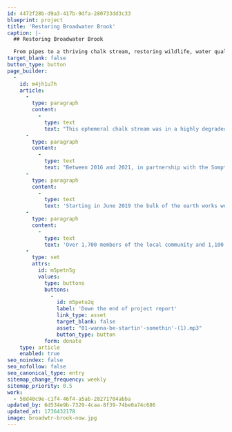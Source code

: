 ```yaml
---
id: 4472f28b-d9a3-417b-9dfa-280733dd3c33
blueprint: project
title: 'Restoring Broadwater Brook'
caption: |-
  ## Restoring Broadwater Brook

  From pipes to a thriving chalk stream, restoring wildlife, water quality, and community connection.
target_blank: false
button_type: button
page_builder:
  -
    id: m4jh1u7h
    article:
      -
        type: paragraph
        content:
          -
            type: text
            text: "This ephemeral chalk stream was in a highly degraded state, the vast majority of it was underground, flowing through pipes, whilst the short, above ground, sections were impacted by historical and contemporary pollution. Pre-restoration surveys highlighted a stream with negligible ecological value and a heavily modified characteristic many felt too costly or difficult to fix.\_"
      -
        type: paragraph
        content:
          -
            type: text
            text: "Between 2016 and 2021, in partnership with the Sompting Estate Trust and supported by the National Lottery Heritage Fund, the Environment Agency, Rampion Offshore Wind, and the local community we realigned the channel and changed the nature of the surrounding farmland, creating a cleaner, accessible and wildlife rich area for future generations to enjoy.\_"
      -
        type: paragraph
        content:
          -
            type: text
            text: 'Starting in June 2019 the bulk of the earth works were completed over two months with a new, 900m long multi-stage channel and two silt traps constructed to trap pollutants from the surrounding urban areas. The new channel was seeded with hydroseed to enable rapid establishment of vegetation on the banks and very quickly we saw macrophytes (in-channel plants) starting to appear. The new habitat attracted some early colonisers including the first recording of scarce blue-tailed damselfly in Sussex for 125 years. Today the channel is a vibrant array of species and vegetation, and the water quality has improved dramatically.'
      -
        type: paragraph
        content:
          -
            type: text
            text: 'Over 1,700 members of the local community and 1,100 local school children got involved in the project. From wildlife surveys to urban wildlife campaigns, nature photography courses to practical conservation tasks, and oral histories to archaeological investigations there was something for everyone. Citizen science programmes ‘Helping Hands for Harvest Mice’, water testing (chemical and biological) and ecological monitoring brought a further 117 individuals to the project. Our legacy group – the Sompting River Rangers – continues to actively monitor and manage the site through monthly meetings under the coordination of OART.'
      -
        type: set
        attrs:
          id: m5petn5g
          values:
            type: buttons
            buttons:
              -
                id: m5peto2q
                label: 'Down the end of project report'
                link_type: asset
                target_blank: false
                asset: "01-wanna-be-startin'-somethin'-(1).mp3"
                button_type: button
            form: donate
    type: article
    enabled: true
seo_noindex: false
seo_nofollow: false
seo_canonical_type: entry
sitemap_change_frequency: weekly
sitemap_priority: 0.5
work:
  - 58d40c9e-c1f4-46f4-a5ab-28271704abba
updated_by: 6d534e9b-7329-4caa-8f39-74be0a74c686
updated_at: 1736432178
image: broadwtr-brook-now.jpg
---
```


